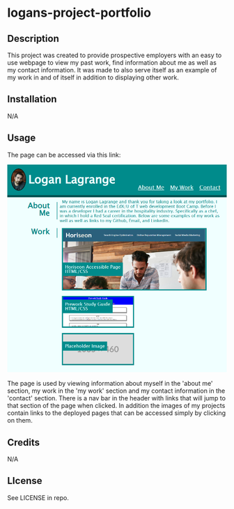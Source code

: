 # logans-project-portfolio

## Description

This project was created to provide prospective employers with an easy to use webpage to view my past work, find information about me as well as my contact information.  It was made to also serve itself as an example of my work in and of itself in addition to displaying other work.

## Installation

N/A

## Usage

The page can be accessed via this link:

![screenshot of the page](assets/img/README-screenshot.png)

The page is used by viewing information about myself in the 'about me' section, my work in the 'my work' section and my contact information in the 'contact' section. There is a nav bar in the header with links that will jump to that section of the page when clicked. In addition the images of my projects contain links to the deployed pages that can be accessed simply by clicking on them.

## Credits
N/A

## LIcense
See LICENSE in repo.